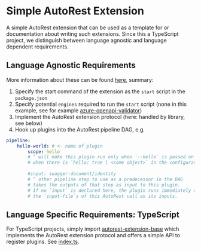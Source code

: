 # Simple AutoRest Extension

A simple AutoRest extension that can be used as a template for or documentation about writing such extensions.
Since this a TypeScript project, we distinguish between language agnostic and language dependent requirements.

## Language Agnostic Requirements

More information about these can be found [here](https://github.com/Azure/autorest/tree/master/docs/developer), summary:

1) Specify the start command of the extension as the `start` script in the `package.json` 
2) Specify potential `engines` required to run the `start` script (none in this example, see for example [azure-openapi-validator](https://github.com/Azure/azure-openapi-validator/search?q=engines))
3) Implement the AutoRest extension protocol (here: handled by library, see below)
4) Hook up plugins into the AutoRest pipeline DAG, e.g.

``` yaml
pipeline:
    hello-world: # <- name of plugin
        scope: hello
        # ^ will make this plugin run only when `--hello` is passed on the CLI or
        # when there is `hello: true | <some object>` in the configuration file
        
        #input: swagger-document/identity
        # ^ other pipeline step to use as a predecessor in the DAG
        # takes the outputs of that step as input to this plugin.
        # If no `input` is declared here, the plugin runs immediately and gets
        # the `input-file`s of this AutoRest call as its inputs.
```

## Language Specific Requirements: TypeScript

For TypeScript projects, simply import [autorest-extension-base](https://github.com/olydis/autorest-extension-base) which implements the AutoRest extension protocol and offers a simple API to register plugins.
See [index.ts](./index.ts).